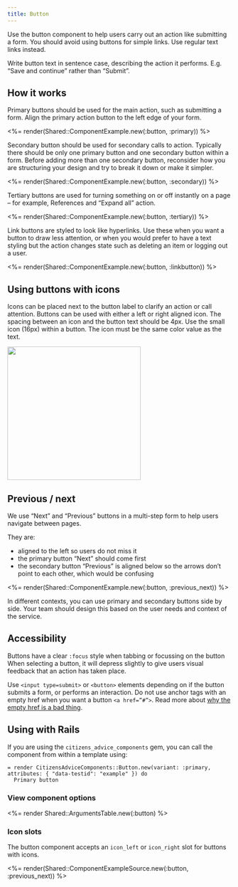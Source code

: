 ```yaml
---
title: Button
---
```


Use the button component to help users carry out an action like submitting a form. You should avoid using buttons for simple links. Use regular text links instead.

Write button text in sentence case, describing the action it performs. E.g. “Save and continue” rather than “Submit”.

## How it works

Primary buttons should be used for the main action, such as submitting a form. Align the primary action button to the left edge of your form.

<%= render(Shared::ComponentExample.new(:button, :primary)) %>

Secondary button should be used for secondary calls to action. Typically there should be only one primary button and one secondary button within a form. Before adding more than one secondary button, reconsider how you are structuring your design and try to break it down or make it simpler.

<%= render(Shared::ComponentExample.new(:button, :secondary)) %>

Tertiary buttons are used for turning something on or off instantly on a page – for example, References and “Expand all” action.

<%= render(Shared::ComponentExample.new(:button, :tertiary)) %>

Link buttons are styled to look like hyperlinks. Use these when you want a button to draw less attention, or when you would prefer to have a text styling but the action changes state such as deleting an item or logging out a user.

<%= render(Shared::ComponentExample.new(:button, :linkbutton)) %>

## Using buttons with icons

Icons can be placed next to the button label to clarify an action or call attention. Buttons can be used with either a left or right aligned icon.
The spacing between an icon and the button text should be 4px. Use the small icon (16px) within a button.
The icon must be the same color value as the text.

<p><img src="/images/components/button-with-icon-example.png" style="width: 300px" /></p>

## Previous / next

We use “Next” and “Previous” buttons in a multi-step form to help users navigate between pages.

They are:

- aligned to the left so users do not miss it
- the primary button “Next” should come first
- the secondary button “Previous” is aligned below so the arrows don’t point to each other, which would be confusing

<%= render(Shared::ComponentExample.new(:button, :previous_next)) %>

In different contexts, you can use primary and secondary buttons side by side. Your team should design this based on the user needs and context of the service.

## Accessibility

Buttons have a clear `:focus` style when tabbing or focussing on the button
When selecting a button, it will depress slightly to give users visual feedback that an action has taken place.

Use `<input type=submit>` or `<button>` elements depending on if the button submits a form, or performs an interaction.
Do not use anchor tags with an empty href when you want a button `<a href=”#”>`. Read more about [why the empty href is a bad thing](https://adrianroselli.com/2016/01/links-buttons-submits-and-divs-oh-hell.html).

## Using with Rails

If you are using the `citizens_advice_components` gem, you can call the component from within a template using:

```haml
= render CitizensAdviceComponents::Button.new(variant: :primary, attributes: { "data-testid": "example" }) do
  Primary button
```

### View component options

<%= render Shared::ArgumentsTable.new(:button) %>

### Icon slots

The button component accepts an `icon_left` or `icon_right` slot for buttons with icons.

<%= render(Shared::ComponentExampleSource.new(:button, :previous_next)) %>
